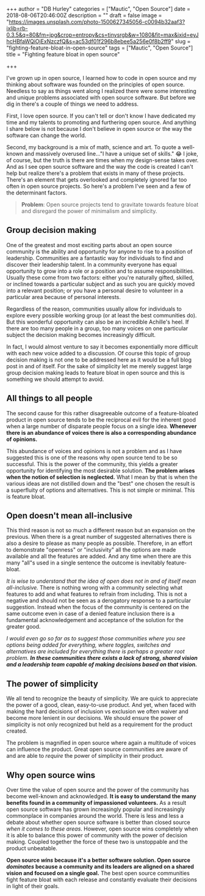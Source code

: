 +++
author = "DB Hurley"
categories = ["Mautic", "Open Source"]
date = 2018-08-06T20:46:00Z
description = ""
draft = false
image = "https://images.unsplash.com/photo-1500627345056-c0094b32aaf3?ixlib=rb-0.3.5&q=80&fm=jpg&crop=entropy&cs=tinysrgb&w=1080&fit=max&ixid=eyJhcHBfaWQiOjExNzczfQ&s=ac53df01f296b8ebee5a256e0f8b2ff9"
slug = "fighting-feature-bloat-in-open-source"
tags = ["Mautic", "Open Source"]
title = "Fighting feature bloat in open source"

+++


I've grown up in open source, I learned how to code in open source and my thinking about software was founded on the principles of open source. Needless to say as things went along I realized there were some interesting and unique problems associated with open source software. But before we dig in there's a couple of things we need to address.

First, I love open source. If you can't tell or don't know I have dedicated my time and my talents to promoting and furthering open source. And anything I share below is not because I don't believe in open source or the way the software can change the world.

Second, my background is a mix of math, science and art. To quote a well-known and massively overused line..."I have a unique set of skills." 😂 I joke, of course, but the truth is there are times when my design-sense takes over. And as I see open source software and the way the code is created I can't help but realize there's a problem that exists in many of these projects. There's an element that gets overlooked and completely ignored far too often in open source projects. So here's a problem I've seen and a few of the determinant factors.

> **Problem**: Open source projects tend to gravitate towards feature bloat and disregard the power of minimalism and simplicity.

## Group decision making

One of the greatest and most exciting parts about an open source community is the ability and opportunity for anyone to rise to a position of leadership. Communities are a fantastic way for individuals to find and discover their leadership talent. In a community everyone has equal opportunity to grow into a role or a position and to assume responsibilities. Usually these come from two factors: either you're naturally gifted, skilled, or inclined towards a particular subject and as such you are quickly moved into a relevant position; or you have a personal desire to volunteer in a particular area because of personal interests.

Regardless of the reason, communities usually allow for individuals to explore every possible working group (or at least the best communities do). But this wonderful opportunity can also be an incredible Achille's heel. If there are too many people in a group, too many voices on one particular subject the decision making becomes increasingly difficult.

In fact, I would almost venture to say it becomes exponentially more difficult with each new voice added to a discussion. Of course this topic of group decision making is not one to be addressed here as it would be a full blog post in and of itself. For the sake of simplicity let me merely suggest large group decision making leads to feature bloat in open source and this is something we should attempt to avoid.

## All things to all people

The second cause for this rather disagreeable outcome of a feature-bloated product in open source tends to be the reciprocal evil for the inherent good when a large number of disparate people focus on a single idea. **Whenever there is an abundance of voices there is also a corresponding abundance of opinions.**

This abundance of voices and opinions is not a problem and as I have suggested this is one of the reasons why open source tend to be so successful. This is the power of the community, this yields a greater opportunity for identifying the most desirable solution. **The problem arises when the notion of selection is neglected.** What I mean by that is when the various ideas are not distilled down and the "best" one chosen the result is a superfluity of options and alternatives. This is not simple or minimal. This is feature bloat.

## Open doesn't mean all-inclusive

This third reason is not so much a different reason but an expansion on the previous. When there is a great number of suggested alternatives there is also a desire to please as many people as possible. Therefore, in an effort to demonstrate "openness" or "inclusivity" all the options are made available and all the features are added. And any time when there are this many "all"s used in a single sentence the outcome is inevitably feature-bloat.

_It is wise to understand that the idea of open does not in and of itself mean all-inclusive._ There is nothing wrong with a community selecting what features to add and what features to refrain from including. This is not a negative and should not be seen as a derogatory response to a particular suggestion. Instead when the focus of the community is centered on the same outcome even in case of a denied feature inclusion there is a fundamental acknowledgement and acceptance of the solution for the greater good.

_I would even go so far as to suggest those communities where you see options being added for everything, where toggles, switches and alternatives are included for everything there is perhaps a greater root problem. **In these communities there exists a lack of strong, shared vision and a leadership team capable of making decisions based on that vision.**_

## The power of simplicity

We all tend to recognize the beauty of simplicity. We are quick to appreciate the power of a good, clean, easy-to-use product. And yet, when faced with making the hard decisions of inclusion vs exclusion we often waiver and become more lenient in our decisions. We should ensure the power of simplicity is not only recognized but held as a requirement for the product created.

The problem is magnified in open source where again a multitude of voices can influence the product. Great open source communities are aware of and are able to _require_ the power of simplicity in their product.

## Why open source wins

Over time the value of open source and the power of the community has become well-known and acknowledged. **It is easy to understand the many benefits found in a community of impassioned volunteers.** As a result open source software has grown increasingly popular and increasingly commonplace in companies around the world. There is less and less a debate about whether open source software is better than closed source _when it comes to these areas_. However, open source wins completely when it is able to balance this power of community with the power of decision making. Coupled together the force of these two is unstoppable and the product unbeatable.

**Open source _wins_ because it's a better software solution. Open source _dominates_ because a community and its leaders are aligned on a shared vision and focused on a single goal.** The best open source communities fight feature bloat with each release and constantly evaluate their decisions in light of their goals.

